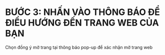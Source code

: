 # BƯỚC 3: NHẤN VÀO THÔNG BÁO ĐỂ ĐIỀU HƯỚNG ĐẾN TRANG WEB CỦA BẠN

Chọn đồng ý mở trang tại thông báo pop-up để xác nhận mở trang web
